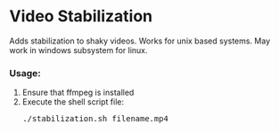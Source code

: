 <h1>Video Stabilization</h1>
Adds stabilization to shaky videos. Works for unix based systems. May work in windows subsystem for linux.

<h3>Usage:</h3>
<ol>
	<li>Ensure that ffmpeg is installed</li>
	<li>Execute the shell script file:
	<pre>./stabilization.sh filename.mp4</pre>
	</li>
</ol>
